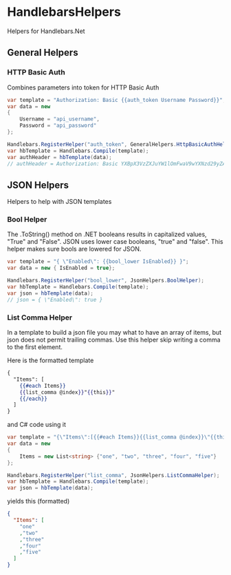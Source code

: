 # HandlebarsHelpers
Helpers for Handlebars.Net

## General Helpers
### HTTP Basic Auth
Combines parameters into token for HTTP Basic Auth
``` C#
var template = "Authorization: Basic {{auth_token Username Password}}";
var data = new
{
    Username = "api_username",
    Password = "api_password"
};

Handlebars.RegisterHelper("auth_token", GeneralHelpers.HttpBasicAuthHelper);
var hbTemplate = Handlebars.Compile(template);
var authHeader = hbTemplate(data);
// authHeader = Authorization: Basic YXBpX3VzZXJuYW1lOmFwaV9wYXNzd29yZA==
```

## JSON Helpers
Helpers to help with JSON templates

### Bool Helper
The .ToString() method on .NET booleans results in capitalized values, "True" and "False". JSON uses lower case booleans, "true" and "false". This helper makes sure bools are lowered for JSON.

``` C#
var template = "{ \"Enabled\": {{bool_lower IsEnabled}} }";
var data = new { IsEnabled = true};

Handlebars.RegisterHelper("bool_lower", JsonHelpers.BoolHelper);
var hbTemplate = Handlebars.Compile(template);
var json = hbTemplate(data);
// json = { \"Enabled\": true }
```

### List Comma Helper
In a template to build a json file you may what to have an array of items, but json does not permit trailing commas. Use this helper skip writing a comma to the first element.

Here is the formatted template
``` handlebars
{
  "Items": [
    {{#each Items}}
    {{list_comma @index}}"{{this}}"
    {{/each}}
  ]
}
```

and C# code using it
``` C#
var template = "{\"Items\":[{{#each Items}}{{list_comma @index}}\"{{this}}\"{{/each}}]}";
var data = new
{
    Items = new List<string> {"one", "two", "three", "four", "five"}
};

Handlebars.RegisterHelper("list_comma", JsonHelpers.ListCommaHelper);
var hbTemplate = Handlebars.Compile(template);
var json = hbTemplate(data);
```
yields this (formatted)
``` json
{
  "Items": [
    "one"
    ,"two"
    ,"three"
    ,"four"
    ,"five"
  ]
}
```